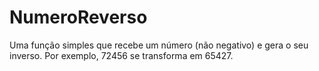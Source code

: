 # NumeroReverso
Uma função simples que recebe um número (não negativo) e gera o seu inverso. Por exemplo, 72456 se transforma em 65427.
